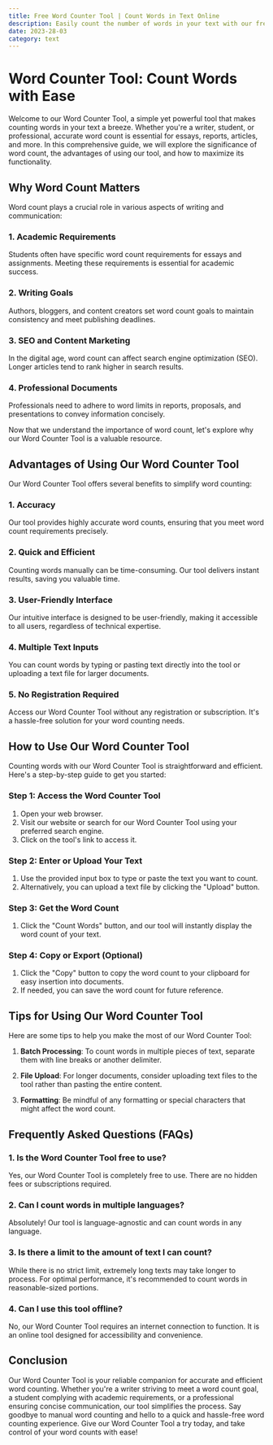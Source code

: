 ```yaml
---
title: Free Word Counter Tool | Count Words in Text Online
description: Easily count the number of words in your text with our free Word Counter Tool! Analyze essays, articles, blog posts, and more. Improve writing efficiency and accuracy with our user-friendly word counter.
date: 2023-28-03
category: text
---
```


# Word Counter Tool: Count Words with Ease

Welcome to our Word Counter Tool, a simple yet powerful tool that makes counting words in your text a breeze. Whether you're a writer, student, or professional, accurate word count is essential for essays, reports, articles, and more. In this comprehensive guide, we will explore the significance of word count, the advantages of using our tool, and how to maximize its functionality.

## Why Word Count Matters

Word count plays a crucial role in various aspects of writing and communication:

### 1. Academic Requirements

Students often have specific word count requirements for essays and assignments. Meeting these requirements is essential for academic success.

### 2. Writing Goals

Authors, bloggers, and content creators set word count goals to maintain consistency and meet publishing deadlines.

### 3. SEO and Content Marketing

In the digital age, word count can affect search engine optimization (SEO). Longer articles tend to rank higher in search results.

### 4. Professional Documents

Professionals need to adhere to word limits in reports, proposals, and presentations to convey information concisely.

Now that we understand the importance of word count, let's explore why our Word Counter Tool is a valuable resource.

## Advantages of Using Our Word Counter Tool

Our Word Counter Tool offers several benefits to simplify word counting:

### 1. Accuracy

Our tool provides highly accurate word counts, ensuring that you meet word count requirements precisely.

### 2. Quick and Efficient

Counting words manually can be time-consuming. Our tool delivers instant results, saving you valuable time.

### 3. User-Friendly Interface

Our intuitive interface is designed to be user-friendly, making it accessible to all users, regardless of technical expertise.

### 4. Multiple Text Inputs

You can count words by typing or pasting text directly into the tool or uploading a text file for larger documents.

### 5. No Registration Required

Access our Word Counter Tool without any registration or subscription. It's a hassle-free solution for your word counting needs.

## How to Use Our Word Counter Tool

Counting words with our Word Counter Tool is straightforward and efficient. Here's a step-by-step guide to get you started:

### Step 1: Access the Word Counter Tool

1. Open your web browser.
2. Visit our website or search for our Word Counter Tool using your preferred search engine.
3. Click on the tool's link to access it.

### Step 2: Enter or Upload Your Text

1. Use the provided input box to type or paste the text you want to count.
2. Alternatively, you can upload a text file by clicking the "Upload" button.

### Step 3: Get the Word Count

1. Click the "Count Words" button, and our tool will instantly display the word count of your text.

### Step 4: Copy or Export (Optional)

1. Click the "Copy" button to copy the word count to your clipboard for easy insertion into documents.
2. If needed, you can save the word count for future reference.

## Tips for Using Our Word Counter Tool

Here are some tips to help you make the most of our Word Counter Tool:

1. **Batch Processing**: To count words in multiple pieces of text, separate them with line breaks or another delimiter.

2. **File Upload**: For longer documents, consider uploading text files to the tool rather than pasting the entire content.

3. **Formatting**: Be mindful of any formatting or special characters that might affect the word count.

## Frequently Asked Questions (FAQs)

### 1. Is the Word Counter Tool free to use?

Yes, our Word Counter Tool is completely free to use. There are no hidden fees or subscriptions required.

### 2. Can I count words in multiple languages?

Absolutely! Our tool is language-agnostic and can count words in any language.

### 3. Is there a limit to the amount of text I can count?

While there is no strict limit, extremely long texts may take longer to process. For optimal performance, it's recommended to count words in reasonable-sized portions.

### 4. Can I use this tool offline?

No, our Word Counter Tool requires an internet connection to function. It is an online tool designed for accessibility and convenience.

## Conclusion

Our Word Counter Tool is your reliable companion for accurate and efficient word counting. Whether you're a writer striving to meet a word count goal, a student complying with academic requirements, or a professional ensuring concise communication, our tool simplifies the process. Say goodbye to manual word counting and hello to a quick and hassle-free word counting experience. Give our Word Counter Tool a try today, and take control of your word counts with ease!
